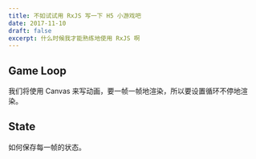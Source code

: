 ```yaml
---
title: 不如试试用 RxJS 写一下 H5 小游戏吧
date: 2017-11-10
draft: false
excerpt: 什么时候我才能熟练地使用 RxJS 啊
---
```


## Game Loop

我们将使用 Canvas 来写动画，要一帧一帧地渲染，所以要设置循环不停地渲染。


## State

如何保存每一帧的状态。
